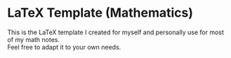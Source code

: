 # LaTeX Template (Mathematics)
This is the LaTeX template I created for myself and personally use for most of my math notes. <br />
Feel free to adapt it to your own needs. 
